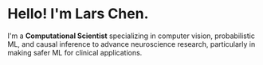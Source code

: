 # Hello! I'm Lars Chen.

<div class="github-introduction">

I'm a **Computational Scientist** specializing in computer vision, probabilistic ML, and causal inference to advance neuroscience research, particularly in making safer ML for clinical applications.

</div>


